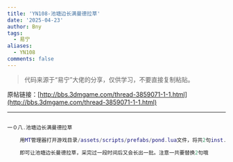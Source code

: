 ```yaml
---
title: 'YN108-池塘边长满曼德拉草'
date: '2025-04-23'
author: Bny
tags:
  - 易宁
aliases:
  - YN108
comments: false
---
```


> 代码来源于“易宁”大佬的分享，仅供学习，不要直接复制粘贴。

原帖链接：[http://bbs.3dmgame.com/thread-3859071-1-1.html](http://bbs.3dmgame.com/thread-3859071-1-1.html)

---

```lua  

一０八.池塘边长满曼德拉草	用MT管理器打开游戏目录/assets/scripts/prefabs/pond.lua文件，将共2句inst.planttype = "marsh_plant"均替换为inst.planttype = "mandrake"	即可让池塘边长曼德拉草，采完过一段时间后又会长出一批。注意一共要替换2句哦

```  


